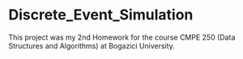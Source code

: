 # Discrete_Event_Simulation
This project was my 2nd Homework for the course CMPE 250 (Data Structures and Algorithms) at Bogazici University.
